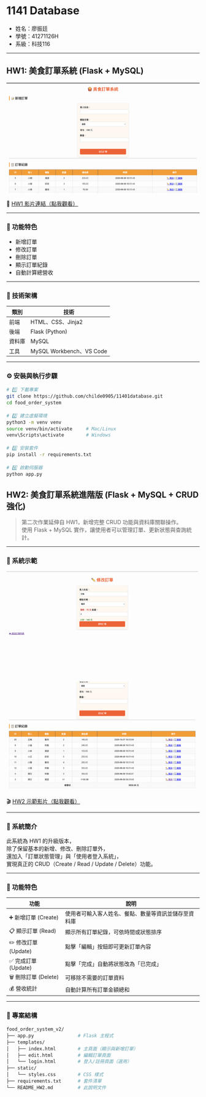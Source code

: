 # 1141 Database

- 姓名：廖振廷  
- 學號：41271126H  
- 系級：科技116  

---

## HW1:  美食訂單系統 (Flask + MySQL)

<img src="images/demo.png" alt="系統示範" width="600">

🎥 [HW1 影片連結（點我觀看）](https://youtu.be/WG6yLcLKp0M)

---

### 🧩 功能特色

- 新增訂單  
- 修改訂單  
- 刪除訂單  
- 顯示訂單紀錄  
- 自動計算總營收  

---

### 🧱 技術架構

| 類別 | 技術 |
|------|------|
| 前端 | HTML、CSS、Jinja2 |
| 後端 | Flask (Python) |
| 資料庫 | MySQL |
| 工具 | MySQL Workbench、VS Code |

---

### ⚙️ 安裝與執行步驟

```bash
# 1️⃣ 下載專案
git clone https://github.com/childe0905/11401database.git
cd food_order_system

# 2️⃣ 建立虛擬環境
python3 -m venv venv
source venv/bin/activate     # Mac/Linux
venv\Scripts\activate        # Windows

# 3️⃣ 安裝套件
pip install -r requirements.txt

# 4️⃣ 啟動伺服器
python app.py
```
## HW2:  美食訂單系統進階版 (Flask + MySQL + CRUD 強化)

> 第二次作業延伸自 HW1，新增完整 CRUD 功能與資料庫關聯操作。  
> 使用 Flask + MySQL 實作，讓使用者可以管理訂單、更新狀態與查詢統計。

---

### 🎥 系統示範

<img src="images/demo_hw2.png" alt="系統示範" width="500"> <img src="images/demo_hw2-2.png" alt="系統示範" width="500">

🎬 [HW2 示範影片（點我觀看）](https://youtu.be/your-hw2-demo-link)

---

### 🧭 系統簡介

此系統為 HW1 的升級版本，  
除了保留基本的新增、修改、刪除訂單外，  
還加入「訂單狀態管理」與「使用者登入系統」，  
實現真正的 CRUD（Create / Read / Update / Delete）功能。

---

### 🧩 功能特色

| 功能 | 說明 |
|------|------|
| ➕ 新增訂單 (Create) | 使用者可輸入客人姓名、餐點、數量等資訊並儲存至資料庫 |
| 📋 顯示訂單 (Read) | 顯示所有訂單紀錄，可依時間或狀態排序 |
| ✏️ 修改訂單 (Update) | 點擊「編輯」按鈕即可更新訂單內容 |
| ✅ 完成訂單 (Update) | 點擊「完成」自動將狀態改為「已完成」 |
| 🗑 刪除訂單 (Delete) | 可移除不需要的訂單資料 |
| 💰 營收統計 | 自動計算所有訂單金額總和 |

---

### 🧱 專案結構

```bash
food_order_system_v2/
├── app.py                # Flask 主程式
├── templates/
│   ├── index.html        # 主頁面（顯示與新增訂單）
│   ├── edit.html         # 編輯訂單頁面
│   └── login.html        # 登入/註冊頁面（選用）
├── static/
│   └── styles.css        # CSS 樣式
├── requirements.txt      # 套件清單
└── README_HW2.md         # 此說明文件
